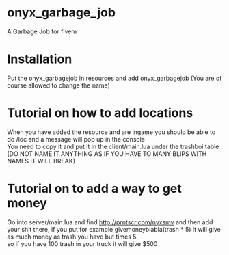 # onyx_garbage_job
A Garbage Job for fivem
# Installation
Put the onyx_garbagejob in resources and add onyx_garbagejob (You are of course allowed to change the name)
# Tutorial on how to add locations
When you have added the resource and are ingame you should be able to do /loc and a message will pop up in the console <br>
You need to copy it and put it in the client/main.lua under the trashboi table (DO NOT NAME IT ANYTHING AS IF YOU HAVE TO MANY BLIPS WITH NAMES IT WILL BREAK)<br>

# Tutorial on to add a way to get money 
Go into server/main.lua and find http://prntscr.com/nyxsmv and then add your shit there, if you put for example givemoneyblabla(trash * 5)
it will give as much money as trash you have but times 5 <br>
so if you have 100 trash in your truck it will give $500 <br>

